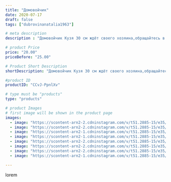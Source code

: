 ```yaml
---
title: "Домовойчик"
date: 2020-07-17
draft: false
tags: ["dubrovinanatalia1963"]

# meta description
description : "Домовойчик Кузя 30 см ждёт своего хозяина,обращайтесь в директ"

# product Price
price: "20.00"
priceBefore: "25.00"

# Product Short Description
shortDescription: "Домовойчик Кузя 30 см ждёт своего хозяина,обращайтесь в директ"

#product ID
productID: "CCvJ-PpnlXv"

# type must be "products"
type: "products"

# product Images
# first image will be shown in the product page
images:
  - image: "https://scontent-arn2-2.cdninstagram.com/v/t51.2885-15/e35/109774366_1168702330164080_508147373040830298_n.jpg?_nc_ht=scontent-arn2-2.cdninstagram.com&_nc_cat=108&_nc_ohc=PtAu_9xrLC0AX8TLBD0&se=7&tp=1&oh=fa2ece241810366428bcb4699a045867&oe=605CA0EB&ig_cache_key=MjM1NTE0NDk4NzA5OTcxOTM1Mw%3D%3D.2"
  - image: "https://scontent-arn2-2.cdninstagram.com/v/t51.2885-15/e35/109353598_156084832685304_6031328958100634995_n.jpg?_nc_ht=scontent-arn2-2.cdninstagram.com&_nc_cat=100&_nc_ohc=xSjFYyyj5b0AX-O2mB2&se=7&tp=1&oh=a9059e80c0cf4c866250d9d8357dbdd5&oe=605B1EA2&ig_cache_key=MjM1NTE0NDk4NzA3NDQ4NDU4NA%3D%3D.2"
  - image: "https://scontent-arn2-1.cdninstagram.com/v/t51.2885-15/e35/109573700_2780503055514453_6851292635009923167_n.jpg?_nc_ht=scontent-arn2-1.cdninstagram.com&_nc_cat=109&_nc_ohc=0wO2umGByQYAX8Dzrcb&se=7&tp=1&oh=05c083bc2723aa50e8e9f64d53eb9fd1&oe=605BA7C0&ig_cache_key=MjM1NTE0NDk4NzA4MjgxMDM3MA%3D%3D.2"
  - image: "https://scontent-arn2-1.cdninstagram.com/v/t51.2885-15/e35/108726426_895156557642114_4125056234356936695_n.jpg?_nc_ht=scontent-arn2-1.cdninstagram.com&_nc_cat=106&_nc_ohc=19KSHZ2zsZwAX_duxrR&se=7&tp=1&oh=9cddcee864fe28b0bc490ca919276929&oe=605C11E4&ig_cache_key=MjM1NTE0NDk4NzExNjMwNzgzNw%3D%3D.2"
  - image: "https://scontent-arn2-2.cdninstagram.com/v/t51.2885-15/e35/108460751_1682174625296580_5076662446405825599_n.jpg?_nc_ht=scontent-arn2-2.cdninstagram.com&_nc_cat=100&_nc_ohc=H4mkOQ0OJrkAX9AhzAi&se=7&tp=1&oh=887914c3ac870497fd5db50515a4275c&oe=605A0F3E&ig_cache_key=MjM1NTE0NDk4NzExNjMzNzY0MQ%3D%3D.2"
  - image: "https://scontent-arn2-2.cdninstagram.com/v/t51.2885-15/e35/109315424_208792987108904_7139192919698070516_n.jpg?_nc_ht=scontent-arn2-2.cdninstagram.com&_nc_cat=108&_nc_ohc=9yeH5gedgMgAX_rsU33&se=7&tp=1&oh=ae3a6a3a45b0f24b610ca46d4a61ff8a&oe=605A720D&ig_cache_key=MjM1NTE0NDk4NzA5MTIyMDEyNg%3D%3D.2"
  - image: "https://scontent-arn2-2.cdninstagram.com/v/t51.2885-15/e35/109266818_280141136576940_6667919904398339298_n.jpg?_nc_ht=scontent-arn2-2.cdninstagram.com&_nc_cat=100&_nc_ohc=676U6IZP1ykAX-dovsU&se=7&tp=1&oh=1c19cd4c6a78707fc13c4a51a2e30eb9&oe=605CC4E0&ig_cache_key=MjM1NTE0NDk4NzA5OTYxNDgzNQ%3D%3D.2"
  - image: "https://scontent-arn2-1.cdninstagram.com/v/t51.2885-15/e35/110043569_1395112720684195_7728189148737323557_n.jpg?_nc_ht=scontent-arn2-1.cdninstagram.com&_nc_cat=107&_nc_ohc=krA_pDwN_i8AX_9OBwQ&se=7&tp=1&oh=cc50fefb082aa37d2161f478f6e61b6b&oe=605A43CD&ig_cache_key=MjM1NTE0NDk4NzEwODEyMzcyNg%3D%3D.2"

---
```

lorem
